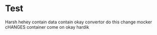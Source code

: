# Test
Harsh
hehey
contain
data
contain
okay
convertor
do this
change
mocker
cHANGES
container
come on
okay
hardik
